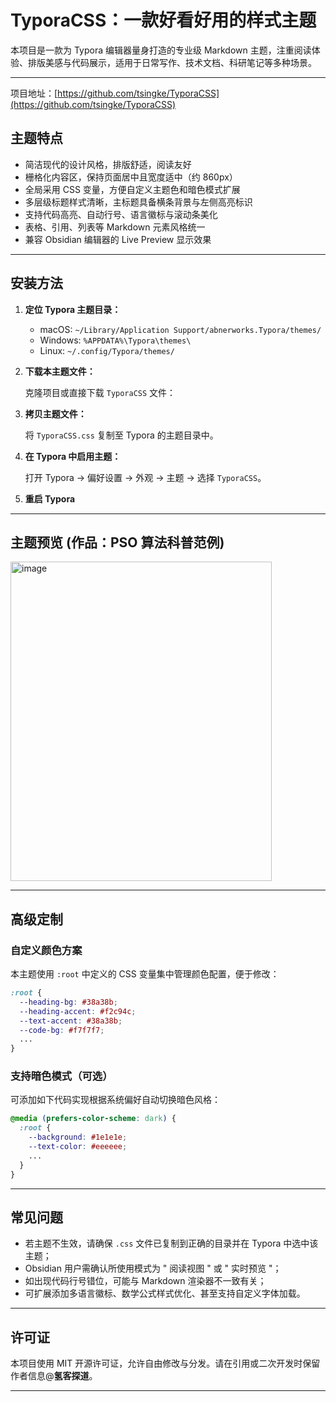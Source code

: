 # TyporaCSS：一款好看好用的样式主题
本项目是一款为 Typora 编辑器量身打造的专业级 Markdown 主题，注重阅读体验、排版美感与代码展示，适用于日常写作、技术文档、科研笔记等多种场景。

---
项目地址：[https://github.com/tsingke/TyporaCSS](https://github.com/tsingke/TyporaCSS)

## 主题特点

- 简洁现代的设计风格，排版舒适，阅读友好
- 栅格化内容区，保持页面居中且宽度适中（约 860px）
- 全局采用 CSS 变量，方便自定义主题色和暗色模式扩展
- 多层级标题样式清晰，主标题具备横条背景与左侧高亮标识
- 支持代码高亮、自动行号、语言徽标与滚动条美化
- 表格、引用、列表等 Markdown 元素风格统一
- 兼容 Obsidian 编辑器的 Live Preview 显示效果

---

## 安装方法

1. **定位 Typora 主题目录：**

   - macOS: `~/Library/Application Support/abnerworks.Typora/themes/`
   - Windows: `%APPDATA%\Typora\themes\`
   - Linux: `~/.config/Typora/themes/`

2. **下载本主题文件：**

   克隆项目或直接下载 `TyporaCSS` 文件：

3. **拷贝主题文件：**

   将 `TyporaCSS.css` 复制至 Typora 的主题目录中。

4. **在 Typora 中启用主题：**

   打开 Typora → 偏好设置 → 外观 → 主题 → 选择 `TyporaCSS`。

5. **重启 Typora**

---

## 主题预览 (作品：PSO 算法科普范例)

<img width="418" height="511" alt="image" src="https://github.com/user-attachments/assets/dc406ece-72df-461b-84ec-f895011e8374" />


---

## 高级定制

### 自定义颜色方案

本主题使用 `:root` 中定义的 CSS 变量集中管理颜色配置，便于修改：

```css
:root {
  --heading-bg: #38a38b;
  --heading-accent: #f2c94c;
  --text-accent: #38a38b;
  --code-bg: #f7f7f7;
  ...
}
```

### 支持暗色模式（可选）

可添加如下代码实现根据系统偏好自动切换暗色风格：

```css title:css
@media (prefers-color-scheme: dark) {
  :root {
    --background: #1e1e1e;
    --text-color: #eeeeee;
    ...
  }
}
```

---

## 常见问题

- 若主题不生效，请确保 `.css` 文件已复制到正确的目录并在 Typora 中选中该主题；
- Obsidian 用户需确认所使用模式为 " 阅读视图 " 或 " 实时预览 "；
- 如出现代码行号错位，可能与 Markdown 渲染器不一致有关；
- 可扩展添加多语言徽标、数学公式样式优化、甚至支持自定义字体加载。

---

## 许可证

本项目使用 MIT 开源许可证，允许自由修改与分发。请在引用或二次开发时保留作者信息@**氢客探道**。

---
